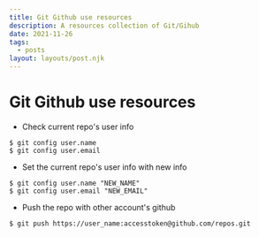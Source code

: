```yaml
---
title: Git Github use resources
description: A resources collection of Git/Gihub
date: 2021-11-26
tags:
  - posts
layout: layouts/post.njk
---
```


# Git Github use resources



- Check current repo's user info 
```
$ git config user.name
$ git config user.email
```
- Set the current repo's user info with new info 
```
$ git config user.name "NEW_NAME"
$ git config user.email "NEW_EMAIL"
```

- Push the repo with other account's github
```
$ git push https://user_name:accesstoken@github.com/repos.git
```